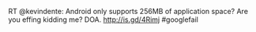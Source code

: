 <!--
id: 238596413
link: http://kevinisom.info/post/238596413/rt-kevindente-android-only-supports-256mb-of
slug: rt-kevindente-android-only-supports-256mb-of
date: Tue Nov 10 2009 14:12:18 GMT+1300 (NZDT)
raw: {"blog_name":"kevinisom","id":238596413,"post_url":"http://kevinisom.info/post/238596413/rt-kevindente-android-only-supports-256mb-of","slug":"rt-kevindente-android-only-supports-256mb-of","type":"text","date":"2009-11-10 01:12:18 GMT","timestamp":1257815538,"state":"published","format":"html","reblog_key":"Q5yEWv8c","tags":[],"short_url":"http://tmblr.co/Zw68YyEEB4z","highlighted":[],"feed_item":"http://twitter.com/kev_nz/statuses/5574124566","from_feed_id":"650289","note_count":0,"title":null,"body":"<p>RT @kevindente: Android only supports 256MB of application space? Are you effing kidding me? DOA. <a href=\"http://is.gd/4Rimj\" target=\"_blank\">http://is.gd/4Rimj</a> #googlefail</p>"}
publish: 2009-11-010
tags: 
title: null
-->


RT @kevindente: Android only supports 256MB of application space? Are
you effing kidding me? DOA. <http://is.gd/4Rimj> \#googlefail


